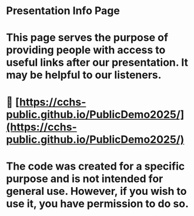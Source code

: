 # Presentation Info Page
# This page serves the purpose of providing people with access to useful links after our presentation. It may be helpful to our listeners.
# 🔗 [https://cchs-public.github.io/PublicDemo2025/](https://cchs-public.github.io/PublicDemo2025/)
# The code was created for a specific purpose and is not intended for general use. However, if you wish to use it, you have permission to do so.
